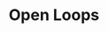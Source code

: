 ---
layout: post
title: Open Loops
thumb-jpg: /images/work-open-loops.jpg
thumb-cover: /images/work-nike.jpg
thumb-mp4: /images/work-open-loops.mp4
year: 2010
color: rgb(179, 187, 180)
agency: Personal project
role: Lead Flash Developer
href: http://www.openloop.nl
---